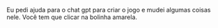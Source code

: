 Eu pedi ajuda para o chat gpt para criar o jogo e mudei algumas coisas nele. Você tem que clicar na bolinha amarela.
